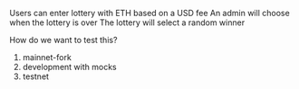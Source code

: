 Users can enter lottery with ETH based on a USD fee
An admin will choose when the lottery is over
The lottery will select a random winner

How do we want to test this?
1. mainnet-fork
2. development with mocks
3. testnet

